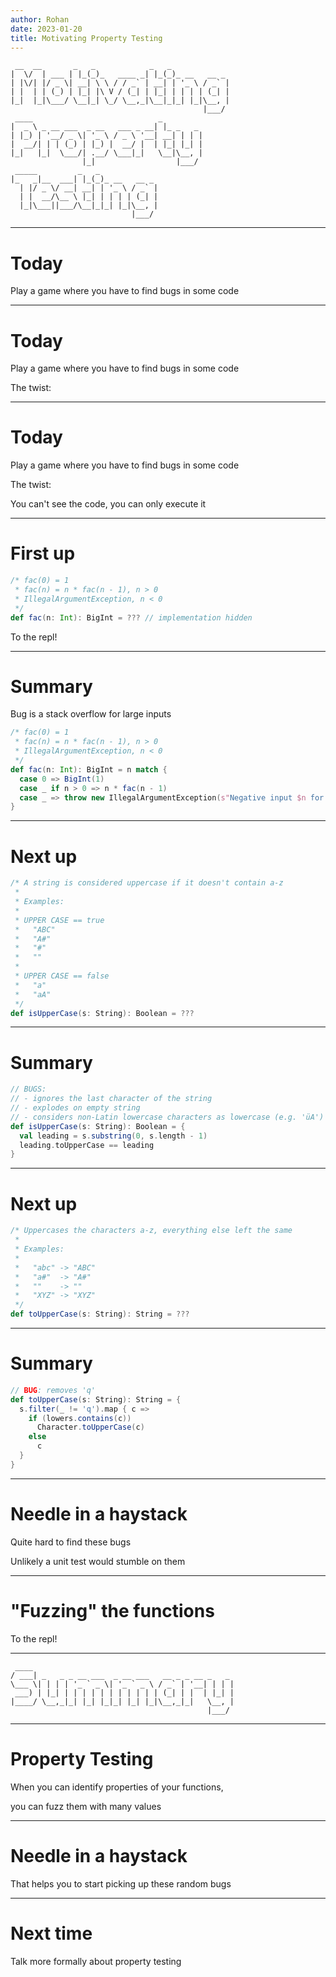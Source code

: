 ```yaml
---
author: Rohan
date: 2023-01-20
title: Motivating Property Testing
---
```


```
 __  __       _   _            _   _
|  \/  | ___ | |_(_)_   ____ _| |_(_)_ __   __ _
| |\/| |/ _ \| __| \ \ / / _` | __| | '_ \ / _` |
| |  | | (_) | |_| |\ V / (_| | |_| | | | | (_| |
|_|  |_|\___/ \__|_| \_/ \__,_|\__|_|_| |_|\__, |
                                           |___/
 ____                            _
|  _ \ _ __ ___  _ __   ___ _ __| |_ _   _
| |_) | '__/ _ \| '_ \ / _ \ '__| __| | | |
|  __/| | | (_) | |_) |  __/ |  | |_| |_| |
|_|   |_|  \___/| .__/ \___|_|   \__|\__, |
                |_|                  |___/
 _____         _   _
|_   _|__  ___| |_(_)_ __   __ _
  | |/ _ \/ __| __| | '_ \ / _` |
  | |  __/\__ \ |_| | | | | (_| |
  |_|\___||___/\__|_|_| |_|\__, |
                           |___/
```

---

# Today

Play a game where you have to find bugs in some code

---

# Today

Play a game where you have to find bugs in some code

The twist:

---

# Today

Play a game where you have to find bugs in some code

The twist:

You can't see the code, you can only execute it

---

# First up

```scala
/* fac(0) = 1
 * fac(n) = n * fac(n - 1), n > 0
 * IllegalArgumentException, n < 0
 */
def fac(n: Int): BigInt = ??? // implementation hidden
```

To the repl!

---

# Summary

Bug is a stack overflow for large inputs

```scala
/* fac(0) = 1
 * fac(n) = n * fac(n - 1), n > 0
 * IllegalArgumentException, n < 0
 */
def fac(n: Int): BigInt = n match {
  case 0 => BigInt(1)
  case _ if n > 0 => n * fac(n - 1)
  case _ => throw new IllegalArgumentException(s"Negative input $n for factorial")
}
```

---

# Next up

```scala
/* A string is considered uppercase if it doesn't contain a-z
 *
 * Examples:
 *
 * UPPER CASE == true
 *   "ABC"
 *   "A#"
 *   "#"
 *   ""
 *
 * UPPER CASE == false
 *   "a"
 *   "aA"
 */
def isUpperCase(s: String): Boolean = ???
```

---

# Summary

```scala
// BUGS:
// - ignores the last character of the string
// - explodes on empty string
// - considers non-Latin lowercase characters as lowercase (e.g. 'üA')
def isUpperCase(s: String): Boolean = {
  val leading = s.substring(0, s.length - 1)
  leading.toUpperCase == leading
}
```

---

# Next up

```scala
/* Uppercases the characters a-z, everything else left the same
 *
 * Examples:
 *
 *   "abc" -> "ABC"
 *   "a#"  -> "A#"
 *   ""    -> ""
 *   "XYZ" -> "XYZ"
 */
def toUpperCase(s: String): String = ???
```

---

# Summary

```scala
// BUG: removes 'q'
def toUpperCase(s: String): String = {
  s.filter(_ != 'q').map { c =>
    if (lowers.contains(c))
      Character.toUpperCase(c)
    else
      c
  }
}
```

---

# Needle in a haystack

Quite hard to find these bugs

Unlikely a unit test would stumble on them

---

# "Fuzzing" the functions

To the repl!

---

```
 ____
/ ___| _   _ _ __ ___  _ __ ___   __ _ _ __ _   _
\___ \| | | | '_ ` _ \| '_ ` _ \ / _` | '__| | | |
 ___) | |_| | | | | | | | | | | | (_| | |  | |_| |
|____/ \__,_|_| |_| |_|_| |_| |_|\__,_|_|   \__, |
                                            |___/
```

---

# Property Testing

When you can identify properties of your functions,

you can fuzz them with many values

---

# Needle in a haystack

That helps you to start picking up these random bugs

---

# Next time

Talk more formally about property testing
